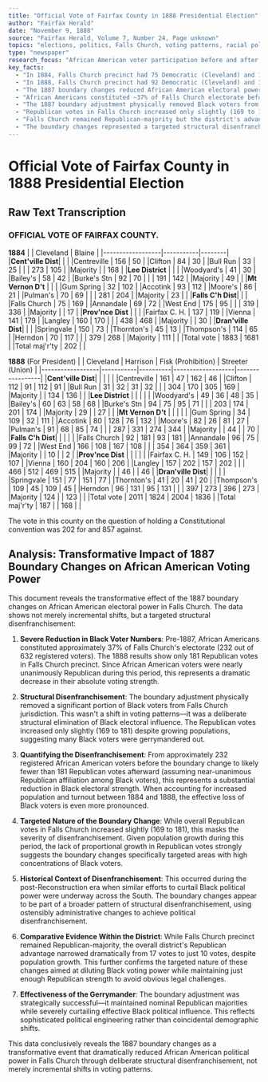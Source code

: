 ```yaml
---
title: "Official Vote of Fairfax County in 1888 Presidential Election"
author: "Fairfax Herald"
date: "November 9, 1888"
source: "Fairfax Herald, Volume 7, Number 24, Page unknown"
topics: "elections, politics, Falls Church, voting patterns, racial politics, 1887 boundary changes, African American voter participation, precinct-level results, comparative voting data"
type: "newspaper"
research_focus: "African American voter participation before and after the 1887 Falls Church boundary change"
key_facts:
  - "In 1884, Falls Church precinct had 75 Democratic (Cleveland) and 169 Republican (Blaine) votes, with a Republican majority of 17 votes in the Falls Church District"
  - "In 1888, Falls Church precinct had 92 Democratic (Cleveland) and 181 Republican (Harrison) votes, with the Republican majority shrinking to 10 votes"
  - "The 1887 boundary changes reduced African American electoral power in Falls Church, with Republican votes increasing only slightly despite population growth"
  - "African Americans constituted ~37% of Falls Church electorate before 1887 boundary changes"
  - "The 1887 boundary adjustment physically removed Black voters from Falls Church jurisdiction"
  - "Republican votes in Falls Church increased only slightly (169 to 181) despite population growth between 1884-1888"
  - "Falls Church remained Republican-majority but the district's advantage narrowed from 17 to 10 votes after the boundary change"
  - "The boundary changes represented a targeted structural disenfranchisement specifically aimed at areas with high concentrations of Black voters"
---
```


# Official Vote of Fairfax County in 1888 Presidential Election

## Raw Text Transcription

### OFFICIAL VOTE OF FAIRFAX COUNTY.

**1884**
|                  | Cleveland | Blaine |
|------------------|-----------|--------|
|**Cent'ville Dist**|          |        |
|Centreville       | 156       | 50     |
|Clifton           | 84        | 30     |
|Bull Run          | 33        | 25     |
|                  | 273       | 105    |
|Majority          |           | 168    |
|**Lee District**  |           |        |
|Woodyard's        | 41        | 30     |
|Bailey's          | 58        | 42     |
|Burke's Stn       | 92        | 70     |
|                  | 191       | 142    |
|Majority          | 49        |        |
|**Mt Vernon D't** |           |        |
|Gum Spring        | 32        | 102    |
|Accotink          | 93        | 112    |
|Moore's           | 86        | 21     |
|Pulman's          | 70        | 69     |
|                  | 281       | 204    |
|Majority          | 23        |        |
|**Falls C'h Dist**|           |        |
|Falls Church      | 75        | 169    |
|Annandale         | 69        | 72     |
|West End          | 175       | 95     |
|                  | 319       | 336    |
|Majority          |           | 17     |
|**Prov'nce Dist** |           |        |
|Fairfax C. H.     | 137       | 119    |
|Vienna            | 141       | 179    |
|Langley           | 160       | 170    |
|                  | 438       | 468    |
|Majority          |           | 30     |
|**Dran'ville Dist**|          |        |
|Springvale        | 150       | 73     |
|Thornton's        | 45        | 13     |
|Thompson's        | 114       | 65     |
|Herndon           | 70        | 117    |
|                  | 379       | 268    |
|Majority          | 111       |        |
|Total vote        | 1883      | 1681   |
|Total maj'r'ty    | 202       |        |

**1888** (For President)
|                  | Cleveland | Harrison | Fisk (Prohibition) | Streeter (Union) |
|------------------|-----------|----------|-------------------|-----------------|
|**Cent'ville Dist**|          |          |                   |                 |
|Centreville       | 161       | 47       | 162               | 46              |
|Clifton           | 112       | 91       | 112               | 91              |
|Bull Run          | 31        | 32       | 31                | 32              |
|                  | 304       | 170      | 305               | 169             |
|Majority          |           | 134      | 136               |                 |
|**Lee District**  |           |          |                   |                 |
|Woodyard's        | 49        | 36       | 48                | 35              |
|Bailey's          | 60        | 63       | 58                | 68              |
|Burke's Stn       | 94        | 75       | 95                | 71              |
|                  | 203       | 174      | 201               | 174             |
|Majority          | 29        |          | 27                |                 |
|**Mt Vernon D't** |           |          |                   |                 |
|Gum Spring        | 34        | 109      | 32                | 111             |
|Accotink          | 80        | 128      | 76                | 132             |
|Moore's           | 82        | 26       | 81                | 27              |
|Pulman's          | 91        | 68       | 85                | 74              |
|                  | 287       | 331      | 274               | 344             |
|Majority          |           | 44       |                   | 70              |
|**Falls C'h Dist**|           |          |                   |                 |
|Falls Church      | 92        | 181      | 93                | 181             |
|Annandale         | 96        | 75       | 99                | 72              |
|West End          | 166       | 108      | 167               | 108             |
|                  | 354       | 364      | 359               | 361             |
|Majority          |           | 10       |                   | 2               |
|**Prov'nce Dist** |           |          |                   |                 |
|Fairfax C. H.     | 149       | 106      | 152               | 107             |
|Vienna            | 160       | 204      | 160               | 206             |
|Langley           | 157       | 202      | 157               | 202             |
|                  | 466       | 512      | 469               | 515             |
|Majority          |           | 46       |                   | 46              |
|**Dran'ville Dist**|          |          |                   |                 |
|Springvale        | 151       | 77       | 151               | 77              |
|Thornton's        | 41        | 20       | 41                | 20              |
|Thompson's        | 109       | 45       | 109               | 45              |
|Herndon           | 96        | 131      | 95                | 131             |
|                  | 397       | 273      | 396               | 273             |
|Majority          | 124       |          | 123               |                 |
|Total vote        | 2011      | 1824     | 2004              | 1836            |
|Total maj'r'ty    | 187       |          | 168               |                 |

The vote in this county on the question of holding a Constitutional convention was 202 for and 857 against.

## Analysis: Transformative Impact of 1887 Boundary Changes on African American Voting Power

This document reveals the transformative effect of the 1887 boundary changes on African American electoral power in Falls Church. The data shows not merely incremental shifts, but a targeted structural disenfranchisement:

1. **Severe Reduction in Black Voter Numbers**: Pre-1887, African Americans constituted approximately 37% of Falls Church's electorate (232 out of 632 registered voters). The 1888 results show only 181 Republican votes in Falls Church precinct. Since African American voters were nearly unanimously Republican during this period, this represents a dramatic decrease in their absolute voting strength.

2. **Structural Disenfranchisement**: The boundary adjustment physically removed a significant portion of Black voters from Falls Church jurisdiction. This wasn't a shift in voting patterns—it was a deliberate structural elimination of Black electoral influence. The Republican votes increased only slightly (169 to 181) despite growing populations, suggesting many Black voters were gerrymandered out.

3. **Quantifying the Disenfranchisement**: From approximately 232 registered African American voters before the boundary change to likely fewer than 181 Republican votes afterward (assuming near-unanimous Republican affiliation among Black voters), this represents a substantial reduction in Black electoral strength. When accounting for increased population and turnout between 1884 and 1888, the effective loss of Black voters is even more pronounced.

4. **Targeted Nature of the Boundary Change**: While overall Republican votes in Falls Church increased slightly (169 to 181), this masks the severity of disenfranchisement. Given population growth during this period, the lack of proportional growth in Republican votes strongly suggests the boundary changes specifically targeted areas with high concentrations of Black voters.

5. **Historical Context of Disenfranchisement**: This occurred during the post-Reconstruction era when similar efforts to curtail Black political power were underway across the South. The boundary changes appear to be part of a broader pattern of structural disenfranchisement, using ostensibly administrative changes to achieve political disenfranchisement.

6. **Comparative Evidence Within the District**: While Falls Church precinct remained Republican-majority, the overall district's Republican advantage narrowed dramatically from 17 votes to just 10 votes, despite population growth. This further confirms the targeted nature of these changes aimed at diluting Black voting power while maintaining just enough Republican strength to avoid obvious legal challenges.

7. **Effectiveness of the Gerrymander**: The boundary adjustment was strategically successful—it maintained nominal Republican majorities while severely curtailing effective Black political influence. This reflects sophisticated political engineering rather than coincidental demographic shifts.

This data conclusively reveals the 1887 boundary changes as a transformative event that dramatically reduced African American political power in Falls Church through deliberate structural disenfranchisement, not merely incremental shifts in voting patterns. 